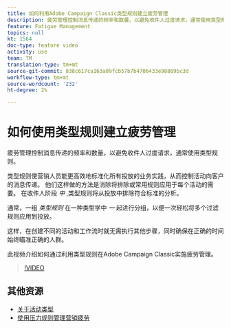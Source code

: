 ```yaml
---
title: 如何利用Adobe Campaign Classic类型规则建立疲劳管理
description: 疲劳管理控制消息传递的频率和数量，以避免收件人过度请求，通常使用类型规则。 此视频介绍如何通过利用类型规则在Adobe Campaign Classic实施疲劳管理。
feature: Fatigue Management
topics: null
kt: 1564
doc-type: feature video
activity: use
team: TM
translation-type: tm+mt
source-git-commit: 838c617ca163a09fcb57b7b4706433e98869bc3d
workflow-type: tm+mt
source-wordcount: '232'
ht-degree: 2%

---
```



# 如何使用类型规则建立疲劳管理

疲劳管理控制消息传递的频率和数量，以避免收件人过度请求，通常使用类型规则。

类型规则使营销人员能更高效地标准化所有投放的业务实践，从而控制活动向客户的消息传递。 他们这样做的方法是消除将排除或常用规则应用于每个活动的需要。 在收件人阶段 *中* ,类型规则将从投放中排除符合标准的分析。

通常，一组 *类型规则* 在一种类型学中 *一* 起进行分组，以便一次轻松将多个过滤规则应用到投放。

这样，在创建不同的活动和工作流时就无需执行其他步骤，同时确保在正确的时间始终瞄准正确的人群。

此视频介绍如何通过利用类型规则在Adobe Campaign Classic实施疲劳管理。

>[!VIDEO](https://video.tv.adobe.com/v/25090?quality=12)

## 其他资源

* [关于活动类型](https://docs.adobe.com/content/help/en/campaign-classic/using/orchestrating-campaigns/campaign-optimization/about-campaign-typologies.html)
* [使用压力规则管理营销疲劳](https://docs.adobe.com/content/help/en/campaign-classic/using/orchestrating-campaigns/campaign-optimization/pressure-rules.html)

